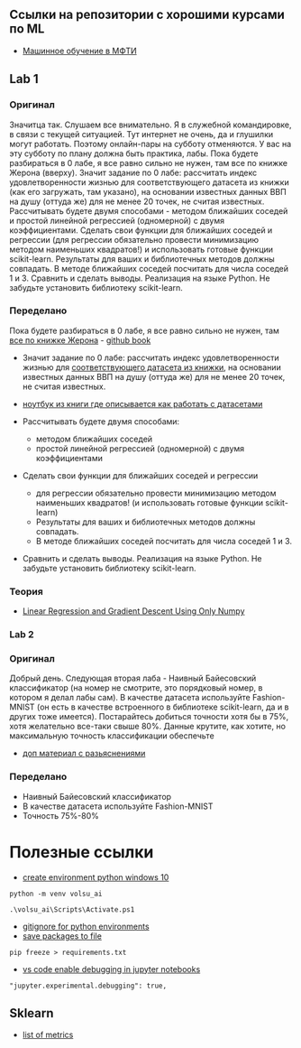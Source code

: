 ## Ссылки на репозитории с хорошими курсами по ML

- [Машинное обучение в МФТИ](https://github.com/girafe-ai/ml-mipt)

## Lab 1

### Оригинал

Значитца так. Слушаем все внимательно. Я в служебной командировке, в связи с текущей ситуацией. Тут интернет не очень, да и глушилки могут работать. Поэтому онлайн-пары на субботу отменяются. У вас на эту субботу по плану должна быть практика, лабы. Пока будете разбираться в 0 лабе, я все равно сильно не нужен, там все по книжке Жерона (вверху). Значит задание по 0 лабе: рассчитать индекс удовлетворенности жизнью для соответствующего датасета из книжки (как его загружать, там указано), на основании известных данных ВВП на душу (оттуда же) для не менее 20 точек, не считая известных. Рассчитывать будете двумя способами - методом ближайших соседей и простой линейной регрессией (одномерной) с двумя коэффициентами. Сделать свои функции для ближайших соседей и регрессии (для регрессии обязательно провести минимизацию методом наименьших квадратов!) и использовать готовые функции scikit-learn. Результаты для ваших и библиотечных методов должны совпадать. В методе ближайших соседей посчитать для числа соседей 1 и 3. Сравнить и сделать выводы. Реализация на языке Python. Не забудьте установить библиотеку scikit-learn.

### Переделано

Пока будете разбираться в 0 лабе, я все равно сильно не нужен, там [все по книжке Жерона](./lab_task_materials/%D0%9F%D1%80%D0%B8%D0%BA%D0%BB%D0%B0%D0%B4%D0%BD%D0%BE%D0%B5%20%D0%BC%D0%B0%D1%88%D0%B8%D0%BD%D0%BD%D0%BE%D0%B5%20%D0%BE%D0%B1%D1%83%D1%87%D0%B5%D0%BD%D0%B8%D0%B5%20%D1%81%20%D0%BF%D0%BE%D0%BC%D0%BE%D1%89%D1%8C%D1%8E%20Scikit-Learn%20%D0%B8%20TensorFlow%20%D0%9E%D1%80%D0%B5%D0%BB%D1%8C%D0%B5%D0%BD%20%D0%96%D0%B5%D1%80%D0%BE%D0%BD.pdf) - [github book](https://github.com/ageron/handson-ml)

- Значит задание по 0 лабе: рассчитать индекс удовлетворенности жизнью для [соответствующего датасета из книжки](https://github.com/ageron/handson-ml/tree/master/datasets/lifesat), на основании известных данных ВВП на душу (оттуда же) для не менее 20 точек, не считая известных.

- [ноутбук из книги где описывается как работать с датасетами](https://github.com/ageron/handson-ml/blob/master/01_the_machine_learning_landscape.ipynb)

- Рассчитывать будете двумя способами:

  - методом ближайших соседей
  - простой линейной регрессией (одномерной) с двумя коэффициентами

- Сделать свои функции для ближайших соседей и регрессии
  - для регрессии обязательно провести минимизацию методом наименьших квадратов! (и использовать готовые функции scikit-learn)
  - Результаты для ваших и библиотечных методов должны совпадать.
  - В методе ближайших соседей посчитать для числа соседей 1 и 3.
- Сравнить и сделать выводы. Реализация на языке Python. Не забудьте установить библиотеку scikit-learn.

### Теория

- [Linear Regression and Gradient Descent Using Only Numpy](https://towardsdatascience.com/linear-regression-and-gradient-descent-using-only-numpy-53104a834f75)

### Lab 2

### Оригинал

Добрый день. Следующая вторая лаба - Наивный Байесовский классификатор (на номер не смотрите, это порядковый номер, в котором я делал лабы сам). В качестве датасета используйте Fashion-MNIST (он есть в качестве встроенного в библиотеке scikit-learn, да и в других тоже имеется). Постарайтесь добиться точности хотя бы в 75%, хотя желательно все-таки свыше 80%. Данные крутите, как хотите, но максимальную точность классификации обеспечьте

- [доп материал с разьяснениями](./lab_task_materials/Lab_4_ML.docx)

### Переделано

- Наивный Байесовский классификатор
- В качестве датасета используйте Fashion-MNIST
- Точность 75%-80%

# Полезные ссылки

- [create environment python windows 10](https://docs.python.org/3/library/venv.html)

```
python -m venv volsu_ai
```

```
.\volsu_ai\Scripts\Activate.ps1
```

- [gitignore for python environments](https://github.com/github/gitignore/blob/main/Python.gitignore)
- [save packages to file](https://stackoverflow.com/questions/31684375/automatically-create-requirements-txt)

```
pip freeze > requirements.txt
```

- [vs code enable debugging in jupyter notebooks](https://medium.com/geekculture/debug-jupyter-notebooks-in-vscode-21b2be259f9d)

```
"jupyter.experimental.debugging": true,
```

## Sklearn

- [list of metrics](https://scikit-learn.org/stable/modules/model_evaluation.html#common-cases-predefined-values)
